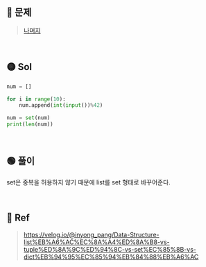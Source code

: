 ## 🔴 문제
> [나머지](https://www.acmicpc.net/problem/3052)

<br/>

## 🟡 Sol
```python
num = []

for i in range(10):
    num.append(int(input())%42)

num = set(num)
print(len(num))
```
<br/>

## 🟢 풀이
set은 중복을 허용하지 않기 때문에 list를 set 형태로 바꾸어준다.


<br/>

## 🔵 Ref
> https://velog.io/@inyong_pang/Data-Structure-list%EB%A6%AC%EC%8A%A4%ED%8A%B8-vs-tuple%ED%8A%9C%ED%94%8C-vs-set%EC%85%8B-vs-dict%EB%94%95%EC%85%94%EB%84%88%EB%A6%AC